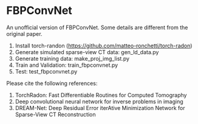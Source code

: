 # FBPConvNet

An unofficial version of FBPConvNet. Some details are different from the original paper.

1. Install torch-randon (https://github.com/matteo-ronchetti/torch-radon)
2. Generate simulated sparse-view CT data: gen_ld_data.py
3. Generate training data: make_proj_img_list.py
4. Train and Validation: train_fbpconvnet.py
5. Test: test_fbpconvnet.py

Please cite the following references:

1. TorchRadon: Fast Differentiable Routines for Computed Tomography
2. Deep convolutional neural network for inverse problems in imaging
3. DREAM-Net: Deep Residual Error iterAtive Minimization Network for Sparse-View CT Reconstruction

